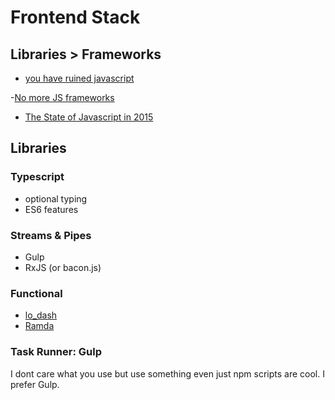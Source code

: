 # Frontend Stack

## Libraries > Frameworks

- [you have ruined javascript](http://codeofrob.com/entries/you-have-ruined-javascript.html)

-[No more JS frameworks](http://bitworking.org/news/2014/05/zero_framework_manifesto)

- [The State of Javascript in 2015](http://www.breck-mckye.com/blog/2014/12/the-state-of-javascript-in-2015/)

## Libraries

### Typescript

- optional typing
- ES6 features

### Streams & Pipes

- Gulp
- RxJS (or bacon.js)

### Functional

- [lo_dash](https://lodash.com/)
- [Ramda](http://ramdajs.com/)

### Task Runner: Gulp

I dont care what you use but use something even just npm scripts are cool.  I prefer Gulp.

